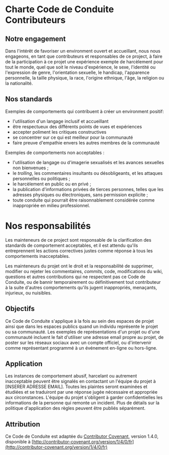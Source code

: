 # Charte Code de Conduite Contributeurs

## Notre engagement

Dans l'intérêt de favoriser un environment ouvert et accueillant, nous nous
engageons, en tant que contributeurs et responsables de ce project, à faire
de la participation à ce projet une expérience exempte de harcèlement pour
tout le monde, quel que soit le niveau d'expérience, le sexe, l'identité ou
l'expression de genre, l'orientation sexuelle, le handicap, l'apparence
personnelle, la taille physique, la race, l'origine ethnique, l'âge, la
religion ou la nationalité.

## Nos standards

Exemples de comportements qui contribuent à créer un environment positif:

* l'utilisation d'un langage inclusif et accueillant
* être respectueux des différents points de vues et expériences
* accepter poliment les critiques constructives
* se concentrer sur ce qui est meilleur pour la communauté
* faire preuve d'empathie envers les autres membres de la communauté

Exemples de comportements non acceptables :

* l'utilisation de langage ou d'imagerie sexualisés et les avances sexuelles
non bienvenues ;
* le _trolling_, les commentaires insultants ou désobligeants, et les
attaques personnelles ou politiques ;
* le harcèlement en public ou en privé ;
* la publication d'informations privées de tierces personnes, telles que
  les adresses physiques ou électroniques, sans permission explicite ;
* toute conduite qui pourrait être raisonnablement considérée comme
inappropriée en milieu professionnel.

# Nos responsabilités

Les mainteneurs de ce project sont responsable de la clarification des
standards de comportement acceptables, et il est attendu qu'ils entreprennent
les actions correctives justes comme réponse à tous les comportements inacceptables.

Les mainteneurs du projet ont le droit et la responsabilité de supprimer,
modifier ou rejeter les commentaires, _commits_, code, modifications du wiki,
questions et autres contributions qui ne respectent pas ce Code de Conduite,
ou de bannir temporairement ou définitivement tout contributeur à la suite
d'autres comportements qu'ils jugent inappropriés, menaçants, injurieux,
ou nuisibles.

## Objectifs

Ce Code de Conduite s'applique à la fois au sein des espaces de projet
ainsi que dans les espaces publics quand un individu représente le projet
ou sa communauté. Les exemples de représentations d'un projet ou d'une
communauté incluent le fait d'utiliser une adresse email propre au projet, de poster
sur les réseaux  sociaux avec un compte officiel, ou d'intervenir comme
représentant programmé à un événement en-ligne ou hors-ligne.

## Application

Les instances de comportement abusif, harcelant ou autrement inacceptable
peuvent être signalés en contactant un l'équipe du projet à
[INSERER ADRESSE EMAIL]. Toutes les plaintes seront examinées et étudiées
et se traduiront par une réponse jugée nécessaire et appropriée aux
circonstances. L'équipe du projet s'obligent à garder confidentielles les
informations de la personne qui remonte un incident. Plus de détails sur la politique
d'application des règles peuvent être publiés séparément.

## Attribution

Ce Code de Conduite est adaptée du [Contributor Covenant](http://contributor-covenant.org),
version 1.4.0, disponible à
[http://contributor-covenant.org/version/1/4/0/fr](http://contributor-covenant.org/version/1/4/0/fr)
